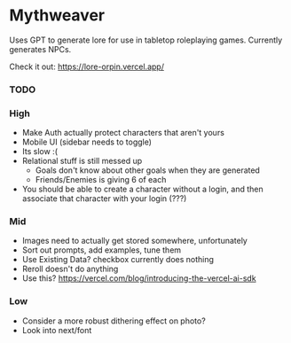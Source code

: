 # Mythweaver

Uses GPT to generate lore for use in tabletop roleplaying games. Currently generates NPCs.

Check it out: https://lore-orpin.vercel.app/

### TODO

### High

- Make Auth actually protect characters that aren't yours
- Mobile UI (sidebar needs to toggle)
- Its slow :(
- Relational stuff is still messed up
  - Goals don't know about other goals when they are generated
  - Friends/Enemies is giving 6 of each
- You should be able to create a character without a login, and then associate that character with your login (???)

### Mid

- Images need to actually get stored somewhere, unfortunately
- Sort out prompts, add examples, tune them
- Use Existing Data? checkbox currently does nothing
- Reroll doesn't do anything
- Use this? https://vercel.com/blog/introducing-the-vercel-ai-sdk

### Low

- Consider a more robust dithering effect on photo?
- Look into next/font
